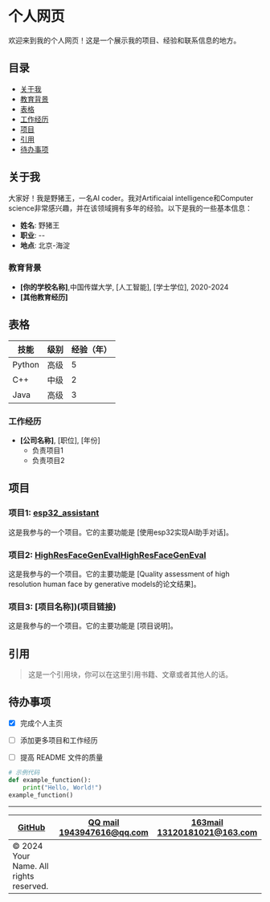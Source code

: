 # 个人网页

欢迎来到我的个人网页！这是一个展示我的项目、经验和联系信息的地方。

## 目录
- [关于我](#关于我)
- [教育背景](#教育背景)
- [表格](#表格)
- [工作经历](#工作经历)
- [项目](#项目)
- [引用](#引用)
- [待办事项](#待办事项)

## 关于我

大家好！我是野猪王，一名AI coder。我对Artificaial intelligence和Computer science非常感兴趣，并在该领域拥有多年的经验。以下是我的一些基本信息：

- **姓名**: 野猪王
- **职业**: --
- **地点**: 北京-海淀

### 教育背景

- **[你的学校名称]**,中国传媒大学, [人工智能], [学士学位], 2020-2024
- **[其他教育经历]**

## 表格

| 技能       | 级别   | 经验（年） |
| ---------- | ------ | ---------- |
| Python     | 高级   | 5          |
| C++        | 中级   | 2          |
| Java       | 高级   | 3          |

### 工作经历

- **[公司名称]**, [职位], [年份]
  - 负责项目1
  - 负责项目2

## 项目

### 项目1: [esp32_assistant](https://github.com/LoudLove/esp32_assistant)
这是我参与的一个项目。它的主要功能是 [使用esp32实现AI助手对话]。
### 项目2: [HighResFaceGenEvalHighResFaceGenEval](https://github.com/LoudLove/HighResFaceGenEval)
这是我参与的一个项目。它的主要功能是 [Quality assessment of high resolution human face by generative models的论文结果]。
### 项目3: [项目名称])(项目链接)
这是我参与的一个项目。它的主要功能是 [项目说明]。

## 引用

> 这是一个引用块，你可以在这里引用书籍、文章或者其他人的话。


## 待办事项

- [x] 完成个人主页
- [ ] 添加更多项目和工作经历
- [ ] 提高 README 文件的质量


```python
# 示例代码
def example_function():
    print("Hello, World!")
example_function()
```

---

| [GitHub](https://github.com/LoudLove) | [QQ mail 1943947616@qq.com](1943947616@qq.com) | [163mail 13120181021@163.com](13120181021@163.com) |
| ------------------------------------------ | ---------------------------------------------------- | -------------------------------------------- |
| © 2024 Your Name. All rights reserved.      |                                                      |                                              |
